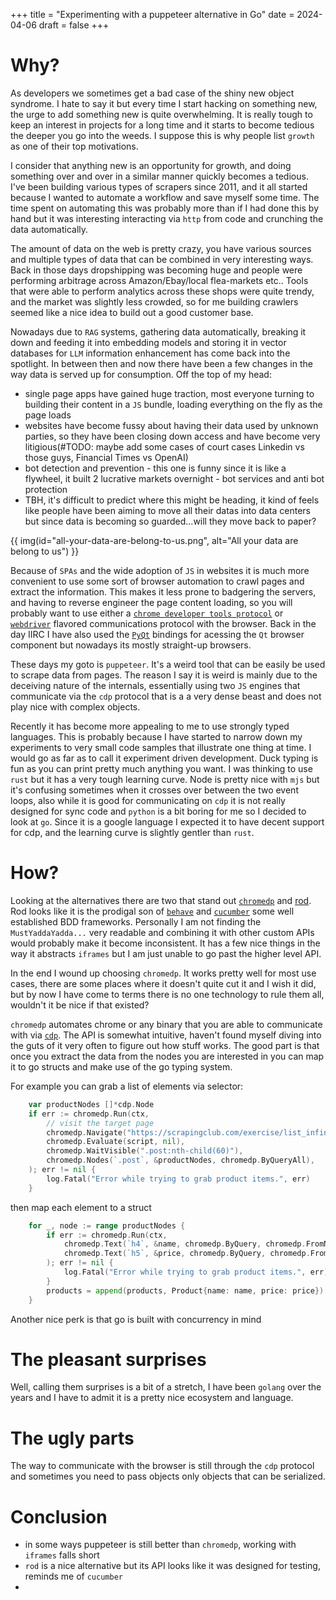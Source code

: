 +++
title = "Experimenting with a puppeteer alternative in Go"
date = 2024-04-06
draft = false
+++

# Why?
As developers we sometimes get a bad case of the shiny new object syndrome. I hate to say it but every time I start hacking on something new, the urge to add something new is quite overwhelming. It is really tough to keep an interest in projects for a long time and it starts to become tedious the deeper you go into the weeds. I suppose this is why people list `growth` as one of their top motivations.

I consider that anything new is an opportunity for growth, and doing something over and over in a similar manner quickly becomes a tedious. I've been building various types of scrapers since 2011, and it all started because I wanted to automate a workflow and save myself some time. The time spent on automating this was probably more than if I had done this by hand but it was interesting interacting via `http` from code and crunching the data automatically.

The amount of data on the web is pretty crazy, you have various sources and multiple types of data that can be combined in very interesting ways. Back in those days dropshipping was becoming huge and people were performing arbitrage across Amazon/Ebay/local flea-markets etc.. Tools that were able to perform analytics across these shops were quite trendy, and the market was slightly less crowded, so for me building crawlers seemed like a nice idea to build out a good customer base.

Nowadays due to `RAG` systems, gathering data automatically, breaking it down and feeding it into embedding models and storing it in vector databases for `LLM` information enhancement has come back into the spotlight. In between then and now there have been a few changes in the way data is served up for consumption. Off the top of my head:
- single page apps have gained huge traction, most everyone turning to building their content in a `JS` bundle, loading everything on the fly as the page loads
- websites have become fussy about having their data used by unknown parties, so they have been closing down access and have become very litigious(#TODO: maybe add some cases of court cases Linkedin vs those guys, Financial Times vs OpenAI)
- bot detection and prevention - this one is funny since it is like a flywheel, it built 2 lucrative markets overnight - bot services and anti bot protection
- TBH, it's difficult to predict where this might be heading, it kind of feels like people have been aiming to move all their datas into data centers but since data is becoming so guarded...will they move back to paper?

{{ img(id="all-your-data-are-belong-to-us.png", alt="All your data are belong to us") }}

Because of `SPAs` and the wide adoption of `JS` in websites it is much more convenient to use some sort of browser automation to crawl pages and extract the information. This makes it less prone to badgering the servers, and having to reverse engineer the page content loading, so you will probably want to use either a [`chrome developer tools protocol`](https://chromedevtools.github.io/devtools-protocol/) or [`webdriver`](https://www.w3.org/TR/webdriver/) flavored communications protocol with the browser. Back in the day IIRC I have also used the [`PyQt`](https://www.riverbankcomputing.com/software/pyqt/intro) bindings for acessing the `Qt` browser component but nowadays its mostly straight-up browsers.

These days my goto is `puppeteer`. It's a weird tool that can be easily be used to scrape data from pages. The reason I say it is weird is mainly due to the deceiving nature of the internals, essentially using two `JS` engines that communicate via the `cdp` protocol that is a a very dense beast and does not play nice with complex objects.

Recently it has become more appealing to me to use strongly typed languages. This is probably because I have started to narrow down my experiments to very small code samples that illustrate one thing at time. I would go as far as to call it experiment driven development. Duck typing is fun as you can print pretty much anything you want. I was thinking to use `rust` but it has a very tough learning curve. Node is pretty nice with `mjs` but it's confusing sometimes when it crosses over between the two event loops, also while it is good for communicating on `cdp` it is not really designed for sync code and `python` is a bit boring for me so I decided to look at `go`. Since it is a google language I expected it to have decent support for cdp, and the learning curve is slightly gentler than `rust`.

# How?
Looking at the alternatives there are two that stand out [`chromedp`](https://github.com/chromedp/chromedp) and [rod](https://go-rod.github.io/#/). Rod looks like it is the prodigal son of [`behave`](https://behave.readthedocs.io/en/latest/) and [`cucumber`](https://cucumber.io/) some well established BDD frameworks. Personally I am not finding the `MustYaddaYadda...` very readable and combining it with other custom APIs would probably make it become inconsistent. It has a few nice things in the way it abstracts `iframes` but I am just unable to go past the higher level API.

In the end I wound up choosing `chromedp`. It works pretty well for most use cases, there are some places where it doesn't quite cut it and I wish it did, but by now I have come to terms there is no one technology to rule them all, wouldn't it be nice if that existed?

`chromedp` automates chrome or any binary that you are able to communicate with via [`cdp`](https://github.com/chromedp/chromedp/blob/ebf842c7bc28db77d0bf4d757f5948d769d0866f/allocate.go#L349). The API is somewhat intuitive, haven't found myself diving into the guts of it very often to figure out how stuff works. The good part is that once you extract the data from the nodes you are interested in you can map it to go structs and make use of the go typing system. 

For example you can grab a list of elements via selector:
```go
	var productNodes []*cdp.Node
	if err := chromedp.Run(ctx,
		// visit the target page
		chromedp.Navigate("https://scrapingclub.com/exercise/list_infinite_scroll/"),
		chromedp.Evaluate(script, nil),
		chromedp.WaitVisible(".post:nth-child(60)"),
		chromedp.Nodes(`.post`, &productNodes, chromedp.ByQueryAll),
	); err != nil {
		log.Fatal("Error while trying to grab product items.", err)
	}
```

then map each element to a struct
```go
	for _, node := range productNodes {
		if err := chromedp.Run(ctx,
			chromedp.Text(`h4`, &name, chromedp.ByQuery, chromedp.FromNode(node)),
			chromedp.Text(`h5`, &price, chromedp.ByQuery, chromedp.FromNode(node)),
		); err != nil {
			log.Fatal("Error while trying to grab product items.", err)
		}
		products = append(products, Product{name: name, price: price})
	}
```

Another nice perk is that go is built with concurrency in mind
# The pleasant surprises
Well, calling them surprises is a bit of a stretch, I have been `golang` over the years and I have to admit it is a pretty nice ecosystem and language. 

# The ugly parts
The way to communicate with the browser is still through the `cdp` protocol and sometimes you need to pass objects only objects that can be serialized.

# Conclusion
- in some ways puppeteer is still better than `chromedp`, working with `iframes` falls short
- `rod` is a nice alternative but its API looks like it was designed for testing, reminds me of `cucumber`
- 



